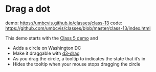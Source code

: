 # Drag a dot

demo: https://umbcvis.github.io/classes/class-13
code: https://github.com/umbcvis/classes/blob/master/class-13/index.html

This demo starts with the [Class 5 demo](https://umbcvis.github.io/classes/class-05/) and

* Adds a circle on Washington DC
* Make it draggable with [d3-drag](https://github.com/d3/d3-drag)
* As you drag the circle, a tooltip to indicates the state that it’s in
* Hides the tooltip when your mouse stops dragging the circle
